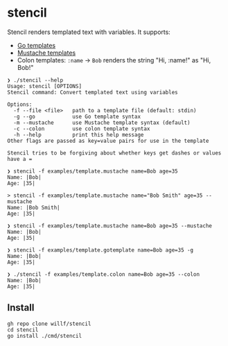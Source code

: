 # stencil
Stencil renders templated text with variables. It supports:

- [Go templates](https://golang.org/pkg/text/template/)
- [Mustache templates](https://mustache.github.io/)
- Colon templates: `:name` -> `Bob` renders the string "Hi, :name!" as "Hi, Bob!"

```
❯ ./stencil --help
Usage: stencil [OPTIONS]
Stencil command: Convert templated text using variables

Options:
  -f --file <file>   path to a template file (default: stdin)
  -g --go            use Go template syntax
  -m --mustache      use Mustache template syntax (default)
  -c --colon         use colon template syntax
  -h --help          print this help message
Other flags are passed as key=value pairs for use in the template

Stencil tries to be forgiving about whether keys get dashes or values have a =

❯ stencil -f examples/template.mustache name=Bob age=35
Name: |Bob|
Age: |35|

> stencil -f examples/template.mustache name="Bob Smith" age=35 --mustache
Name: |Bob Smith|
Age: |35|

❯ stencil -f examples/template.mustache name=Bob age=35 --mustache
Name: |Bob|
Age: |35|

❯ stencil -f examples/template.gotemplate name=Bob age=35 -g
Name: |Bob|
Age: |35|

❯ ./stencil -f examples/template.colon name=Bob age=35 --colon
Name: |Bob|
Age: |35|

```

## Install

```
gh repo clone willf/stencil
cd stencil
go install ./cmd/stencil

```
